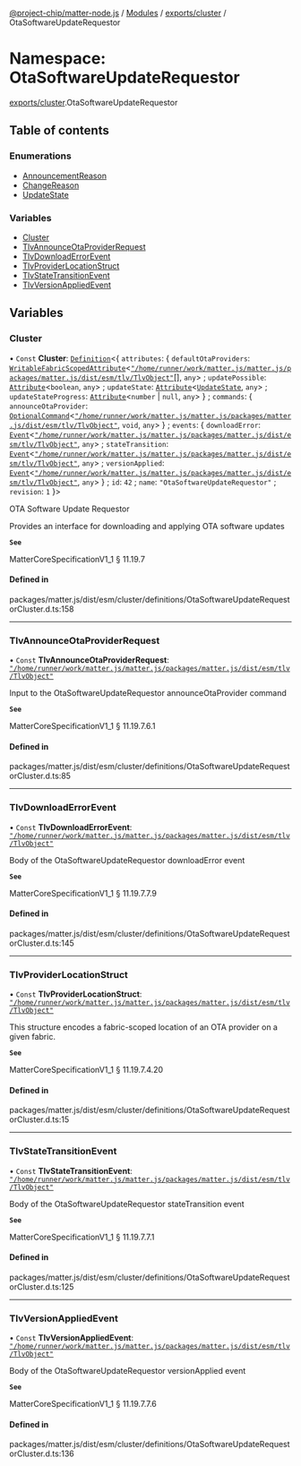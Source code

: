 [@project-chip/matter-node.js](../README.md) / [Modules](../modules.md) / [exports/cluster](exports_cluster.md) / OtaSoftwareUpdateRequestor

# Namespace: OtaSoftwareUpdateRequestor

[exports/cluster](exports_cluster.md).OtaSoftwareUpdateRequestor

## Table of contents

### Enumerations

- [AnnouncementReason](../enums/exports_cluster.OtaSoftwareUpdateRequestor.AnnouncementReason.md)
- [ChangeReason](../enums/exports_cluster.OtaSoftwareUpdateRequestor.ChangeReason.md)
- [UpdateState](../enums/exports_cluster.OtaSoftwareUpdateRequestor.UpdateState.md)

### Variables

- [Cluster](exports_cluster.OtaSoftwareUpdateRequestor.md#cluster)
- [TlvAnnounceOtaProviderRequest](exports_cluster.OtaSoftwareUpdateRequestor.md#tlvannounceotaproviderrequest)
- [TlvDownloadErrorEvent](exports_cluster.OtaSoftwareUpdateRequestor.md#tlvdownloaderrorevent)
- [TlvProviderLocationStruct](exports_cluster.OtaSoftwareUpdateRequestor.md#tlvproviderlocationstruct)
- [TlvStateTransitionEvent](exports_cluster.OtaSoftwareUpdateRequestor.md#tlvstatetransitionevent)
- [TlvVersionAppliedEvent](exports_cluster.OtaSoftwareUpdateRequestor.md#tlvversionappliedevent)

## Variables

### Cluster

• `Const` **Cluster**: [`Definition`](exports_cluster.ClusterFactory.md#definition)<{ `attributes`: { `defaultOtaProviders`: [`WritableFabricScopedAttribute`](exports_cluster.md#writablefabricscopedattribute)<[`"/home/runner/work/matter.js/matter.js/packages/matter.js/dist/esm/tlv/TlvObject"`](export._internal_.__home_runner_work_matter_js_matter_js_packages_matter_js_dist_esm_tlv_TlvObject_.md)[], `any`\> ; `updatePossible`: [`Attribute`](exports_cluster.md#attribute)<`boolean`, `any`\> ; `updateState`: [`Attribute`](exports_cluster.md#attribute)<[`UpdateState`](../enums/exports_cluster.OtaSoftwareUpdateRequestor.UpdateState.md), `any`\> ; `updateStateProgress`: [`Attribute`](exports_cluster.md#attribute)<`number` \| ``null``, `any`\>  } ; `commands`: { `announceOtaProvider`: [`OptionalCommand`](exports_cluster.md#optionalcommand)<[`"/home/runner/work/matter.js/matter.js/packages/matter.js/dist/esm/tlv/TlvObject"`](export._internal_.__home_runner_work_matter_js_matter_js_packages_matter_js_dist_esm_tlv_TlvObject_.md), `void`, `any`\>  } ; `events`: { `downloadError`: [`Event`](exports_cluster.md#event)<[`"/home/runner/work/matter.js/matter.js/packages/matter.js/dist/esm/tlv/TlvObject"`](export._internal_.__home_runner_work_matter_js_matter_js_packages_matter_js_dist_esm_tlv_TlvObject_.md), `any`\> ; `stateTransition`: [`Event`](exports_cluster.md#event)<[`"/home/runner/work/matter.js/matter.js/packages/matter.js/dist/esm/tlv/TlvObject"`](export._internal_.__home_runner_work_matter_js_matter_js_packages_matter_js_dist_esm_tlv_TlvObject_.md), `any`\> ; `versionApplied`: [`Event`](exports_cluster.md#event)<[`"/home/runner/work/matter.js/matter.js/packages/matter.js/dist/esm/tlv/TlvObject"`](export._internal_.__home_runner_work_matter_js_matter_js_packages_matter_js_dist_esm_tlv_TlvObject_.md), `any`\>  } ; `id`: ``42`` ; `name`: ``"OtaSoftwareUpdateRequestor"`` ; `revision`: ``1``  }\>

OTA Software Update Requestor

Provides an interface for downloading and applying OTA software updates

**`See`**

MatterCoreSpecificationV1_1 § 11.19.7

#### Defined in

packages/matter.js/dist/esm/cluster/definitions/OtaSoftwareUpdateRequestorCluster.d.ts:158

___

### TlvAnnounceOtaProviderRequest

• `Const` **TlvAnnounceOtaProviderRequest**: [`"/home/runner/work/matter.js/matter.js/packages/matter.js/dist/esm/tlv/TlvObject"`](export._internal_.__home_runner_work_matter_js_matter_js_packages_matter_js_dist_esm_tlv_TlvObject_.md)

Input to the OtaSoftwareUpdateRequestor announceOtaProvider command

**`See`**

MatterCoreSpecificationV1_1 § 11.19.7.6.1

#### Defined in

packages/matter.js/dist/esm/cluster/definitions/OtaSoftwareUpdateRequestorCluster.d.ts:85

___

### TlvDownloadErrorEvent

• `Const` **TlvDownloadErrorEvent**: [`"/home/runner/work/matter.js/matter.js/packages/matter.js/dist/esm/tlv/TlvObject"`](export._internal_.__home_runner_work_matter_js_matter_js_packages_matter_js_dist_esm_tlv_TlvObject_.md)

Body of the OtaSoftwareUpdateRequestor downloadError event

**`See`**

MatterCoreSpecificationV1_1 § 11.19.7.7.9

#### Defined in

packages/matter.js/dist/esm/cluster/definitions/OtaSoftwareUpdateRequestorCluster.d.ts:145

___

### TlvProviderLocationStruct

• `Const` **TlvProviderLocationStruct**: [`"/home/runner/work/matter.js/matter.js/packages/matter.js/dist/esm/tlv/TlvObject"`](export._internal_.__home_runner_work_matter_js_matter_js_packages_matter_js_dist_esm_tlv_TlvObject_.md)

This structure encodes a fabric-scoped location of an OTA provider on a given fabric.

**`See`**

MatterCoreSpecificationV1_1 § 11.19.7.4.20

#### Defined in

packages/matter.js/dist/esm/cluster/definitions/OtaSoftwareUpdateRequestorCluster.d.ts:15

___

### TlvStateTransitionEvent

• `Const` **TlvStateTransitionEvent**: [`"/home/runner/work/matter.js/matter.js/packages/matter.js/dist/esm/tlv/TlvObject"`](export._internal_.__home_runner_work_matter_js_matter_js_packages_matter_js_dist_esm_tlv_TlvObject_.md)

Body of the OtaSoftwareUpdateRequestor stateTransition event

**`See`**

MatterCoreSpecificationV1_1 § 11.19.7.7.1

#### Defined in

packages/matter.js/dist/esm/cluster/definitions/OtaSoftwareUpdateRequestorCluster.d.ts:125

___

### TlvVersionAppliedEvent

• `Const` **TlvVersionAppliedEvent**: [`"/home/runner/work/matter.js/matter.js/packages/matter.js/dist/esm/tlv/TlvObject"`](export._internal_.__home_runner_work_matter_js_matter_js_packages_matter_js_dist_esm_tlv_TlvObject_.md)

Body of the OtaSoftwareUpdateRequestor versionApplied event

**`See`**

MatterCoreSpecificationV1_1 § 11.19.7.7.6

#### Defined in

packages/matter.js/dist/esm/cluster/definitions/OtaSoftwareUpdateRequestorCluster.d.ts:136
